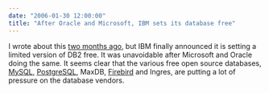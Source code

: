 ```yaml
---
date: "2006-01-30 12:00:00"
title: "After Oracle and Microsoft, IBM sets its database free"
---
```




I wrote about this [two months ago](http://www.daniel-lemire.com/blog/archives/2005/11/23/ibm-oracle-and-microsoft-freeing-their-databases/), but IBM finally announced it is setting a limited version of DB2 free. It was unavoidable after Microsoft and Oracle doing the same. It seems clear that the various free open source databases, [MySQL](http://www.mysql.com/), [PostgreSQL](http://www.postgresql.org/), MaxDB, [Firebird](http://firebird.sourceforge.net/) and Ingres, are putting a lot of pressure on the database vendors.

